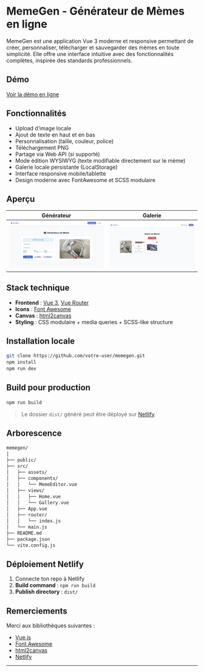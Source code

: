 # MemeGen - Générateur de Mèmes en ligne

MemeGen est une application Vue 3 moderne et responsive permettant de créer, personnaliser, télécharger et sauvegarder des mèmes en toute simplicité. Elle offre une interface intuitive avec des fonctionnalités complètes, inspirée des standards professionnels.

## Démo

[Voir la démo en ligne](https://genmem.netlify.app)

## Fonctionnalités

- Upload d’image locale
- Ajout de texte en haut et en bas
- Personnalisation (taille, couleur, police)
- Téléchargement PNG
- Partage via Web API (si supporté)
- Mode édition WYSIWYG (texte modifiable directement sur le mème)
- Galerie locale persistante (LocalStorage)
- Interface responsive mobile/tablette
- Design moderne avec FontAwesome et SCSS modulaire

## Aperçu

| Générateur | Galerie |
|-----------|---------|
| ![](./screenshots/generator.png) | ![](./screenshots/gallery.png) |

## Stack technique

- **Frontend** : [Vue 3](https://vuejs.org/), [Vue Router](https://router.vuejs.org/)
- **Icons** : [Font Awesome](https://fontawesome.com/)
- **Canvas** : [html2canvas](https://www.npmjs.com/package/html2canvas)
- **Styling** : CSS modulaire + media queries + SCSS-like structure

## Installation locale

```bash
git clone https://github.com/votre-user/memegen.git
npm install
npm run dev
````

## Build pour production

```bash
npm run build
```

> Le dossier `dist/` généré peut être déployé sur [Netlify](https://netlify.com).

## Arborescence

```
memegen/
│
├── public/
├── src/
│   ├── assets/
│   ├── components/
│   │   └── MemeEditor.vue
│   ├── views/
│   │   ├── Home.vue
│   │   └── Gallery.vue
│   ├── App.vue
│   ├── router/
│   │   └── index.js
│   └── main.js
├── README.md
├── package.json
└── vite.config.js
```

## Déploiement Netlify

1. Connecte ton repo à Netlify
2. **Build command** : `npm run build`
3. **Publish directory** : `dist/`

## Remerciements

Merci aux bibliothèques suivantes :

* [Vue.js](https://vuejs.org/)
* [Font Awesome](https://fontawesome.com/)
* [html2canvas](https://html2canvas.hertzen.com/)
* [Netlify](https://www.netlify.com/)

---
